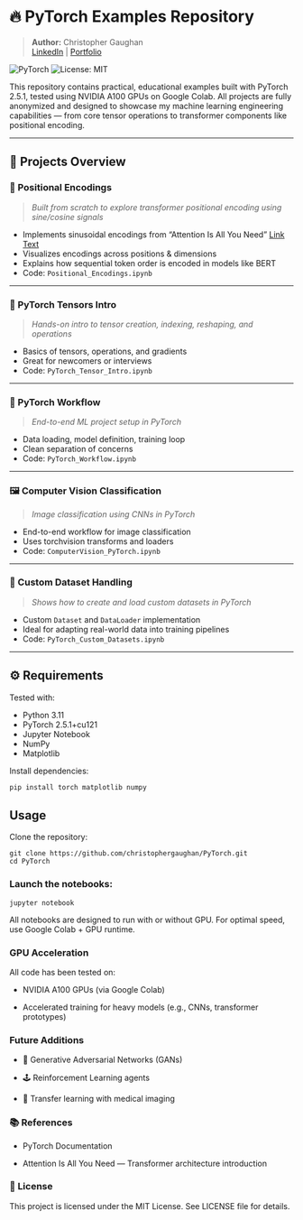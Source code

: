 # 🔥 PyTorch Examples Repository

> **Author:** Christopher Gaughan  
> [LinkedIn](https://www.linkedin.com/in/christophergaughan/) | [Portfolio](https://christophergaughan.github.io)

![PyTorch](https://img.shields.io/badge/PyTorch-2.5.1+cu121-red)
![License: MIT](https://img.shields.io/badge/License-MIT-green)

This repository contains practical, educational examples built with PyTorch 2.5.1, tested using NVIDIA A100 GPUs on Google Colab. All projects are fully anonymized and designed to showcase my machine learning engineering capabilities — from core tensor operations to transformer components like positional encoding.

---

## 🧠 Projects Overview

### 📍 Positional Encodings
> *Built from scratch to explore transformer positional encoding using sine/cosine signals*

- Implements sinusoidal encodings from “Attention Is All You Need” [Link Text](https://proceedings.neurips.cc/paper_files/paper/2017/file/3f5ee243547dee91fbd053c1c4a845aa-Paper.pdf)
- Visualizes encodings across positions & dimensions
- Explains how sequential token order is encoded in models like BERT
- Code: `Positional_Encodings.ipynb`

---

### 🧠 PyTorch Tensors Intro
> *Hands-on intro to tensor creation, indexing, reshaping, and operations*

- Basics of tensors, operations, and gradients
- Great for newcomers or interviews
- Code: `PyTorch_Tensor_Intro.ipynb`

---

### 🧩 PyTorch Workflow
> *End-to-end ML project setup in PyTorch*

- Data loading, model definition, training loop
- Clean separation of concerns
- Code: `PyTorch_Workflow.ipynb`

---

### 🖼️ Computer Vision Classification
> *Image classification using CNNs in PyTorch*

- End-to-end workflow for image classification
- Uses torchvision transforms and loaders
- Code: `ComputerVision_PyTorch.ipynb`

---

### 🧪 Custom Dataset Handling
> *Shows how to create and load custom datasets in PyTorch*

- Custom `Dataset` and `DataLoader` implementation
- Ideal for adapting real-world data into training pipelines
- Code: `PyTorch_Custom_Datasets.ipynb`

---

## ⚙️ Requirements

Tested with:

- Python 3.11  
- PyTorch 2.5.1+cu121  
- Jupyter Notebook  
- NumPy  
- Matplotlib  

Install dependencies:
```bash
pip install torch matplotlib numpy
```

## Usage
Clone the repository:
```
git clone https://github.com/christophergaughan/PyTorch.git
cd PyTorch
```

### Launch the notebooks:
`jupyter notebook`

All notebooks are designed to run with or without GPU. For optimal speed, use Google Colab + GPU runtime.

### GPU Acceleration
All code has been tested on:

* NVIDIA A100 GPUs (via Google Colab)

* Accelerated training for heavy models (e.g., CNNs, transformer prototypes)

### Future Additions
* 🧠 Generative Adversarial Networks (GANs)

* 🕹️ Reinforcement Learning agents

* 🏥 Transfer learning with medical imaging

### 📚 References
* PyTorch Documentation

* Attention Is All You Need — Transformer architecture introduction

### 🪪 License
This project is licensed under the MIT License. See LICENSE file for details.



